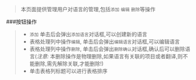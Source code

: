 > 本页面提供管理用户对语言的管理,包括`添加` `编辑` `删除`等操作

###按钮操作
> - `添加` 单击后会弹出`添加语言`对话框,可以创建新的语言
> - 表格处理列中操作`编辑`, 单击后会弹出`编辑语言`对话框,可以编辑语言
> - 表格处理列中操作`删除`, 单击后会弹出`删除确认`对话框,确认后可以删除语言(*注意:* 本删除操作是物理删除,如果语言有关联的项目或者翻译,则不能删除,需先解除关联,才能删除!)
> - 单击表格列标题可以进行表格排序



